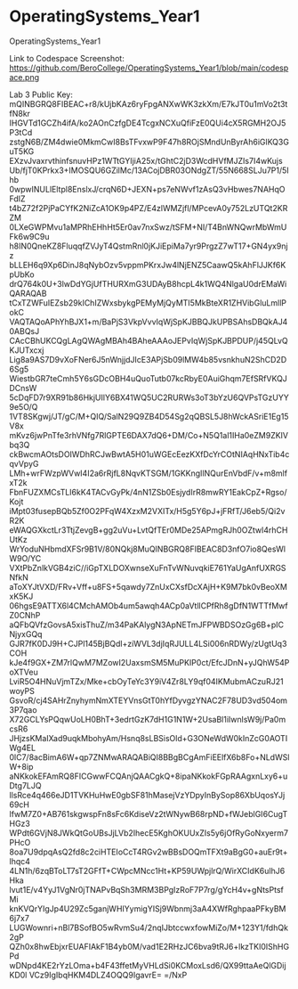 # OperatingSystems_Year1
OperatingSystems_Year1

Link to Codespace Screenshot: https://github.com/BeroCollege/OperatingSystems_Year1/blob/main/codespace.png

Lab 3 Public Key:
mQINBGRQ8FIBEAC+r8/kUjbKAz6ryFpgANXwWK3zkXm/E7kJT0u1mVo2t3tfN8kr
IHGVTd1GCZh4ifA/ko2AOnCzfgDE4TcgxNCXuQfiFzE0QUi4cX5RGMH2OJ5P3tCd
zstgN6B/ZM4dwie0MkmCwI8BsTFvxwP9F47h8ROjSMndUnByrAh6iGlKQ3GuT5KG
EXzvJvaxrvthinfsnuvHPz1WTtGYIjiA25x/tGhtC2jD3WcdHVfMJZIs7I4wKujs
Ub/fjT0KPrkx3+IMOSQU6GZilMc/13ACojDBR03ONdgZT/55N668SLJu7P1/5Ihb
0wpwINULlEltpl8EnslxJ/crqN6D+JEXN+ps7eNWvf1zAsQ3vHbwes7NAHqOFdIZ
t4bZ72f2PjPaCYfK2NiZcA1OK9p4PZ/E4zlWMZjfl/MPcevA0y752LzUTQt2KRZM
0LXeGWPMvu1aMPRhEHhHt5Er0av7nxSwz/tSFM+NI/T4BnWNQwrMbWmUFk6w9C9u
h8IN0QneKZ8FluqqfZVJyT4QstmRnl0jKJiEpiMa7yr9PrgzZ7wT17+GN4yx9njz
bLLEH6q9Xp6DinJ8qNybOzv5vppmPKrxJw4lNjENZ5CaawQ5kAhFlJJKf6KpUbKo
drQ764k0U+3lwDdYGjUfTHURXmG3UDAyB8hcpL4k1WQ4NlgaU0drEMaWiQARAQAB
tCxTZWFuIEZsb29kIChIZWxsbykgPEMyMjQyMTI5MkBteXR1ZHVibGluLmllPokC
VAQTAQoAPhYhBJX1+m/BaPjS3VkpVvvIqWjSpKJBBQJkUPBSAhsDBQkAJ40ABQsJ
CAcCBhUKCQgLAgQWAgMBAh4BAheAAAoJEPvIqWjSpKJBPDUP/j45QLvQKJUTxcxj
Lig8a9AS7D9vXoFNer6J5nWnjjdJIcE3APjSb09lMW4b85vsnkhuN2ShCD2D6Sg5
WiestbGR7teCmh5Y6sGDcOBH4uQuoTutb07kcRbyE0AuiGhqm7EfSRfVKQJDCnsW
5cDqFD7r9XR91b86HkjUIlY6BX41WQ5UC2RURWs3oT3bYzU6QVPsTGzUYY9e5O/Q
1VT8SKgwj/JT/gC/M+QIQ/SalN29Q9ZB4D54Sg2qQBSL5J8hWckASriE1Eg15V8x
mKvz6jwPnTfe3rhVNfg7RlGPTE6DAX7dQ6+DM/Co+N5Q1al1IHa0eZM9ZKIVbq3Q
ckBwcmAOtsDOIWDhRCJwBwtA5H01uWGEcEezKXfDcYrCOtNIAqHNxTib4cqvVpyG
LMh+wrFWzpWVwI4I2a6rRjfL8NqvKTSGM/1GKKngIlNQurEnVbdF/v+m8mlfxT2k
FbnFUZXMCsTLI6kK4TACvGyPk/4nN1ZSb0EsjydIrR8mwRY1EakCpZ+Rgso/Kojt
iMpt03fusepBQb5Zf0O2PFqW4XzxM2VXITx/H5g5Y6pJ+jFRfT/J6eb5/Qi2vR2K
eWAQGXkctLr3TtjZevgB+gg2uVu+LvtQfTEr0MDe25APmgRJh0OZtwl4rhCHUtKz
WrYoduNHbmdXFSr9B1V/80NQkj8MuQINBGRQ8FIBEAC8D3nfO7io8QesWlW9O/YC
VXtPbZnlkVGB4ziC//iGpTXLDOXwnseXuFnTvWNuvqkiE761YaUgAnfUXRGSNfkN
aToXYJtVXD/FRv+Vff+u8FS+5qawdy7ZnUxCXsfDcXAjH+K9M7bk0vBeoXMxK5KJ
06hgsE9ATTX6l4CMchAMOb4um5awqh4ACp0aVtllCPfRh8gDfN1WTTfMwfZ0CNhP
aQFbQVfzGovsA5xisThuZ/m34PaKAlygN3ApNETmJFPWBDSOzGg6B+pICNjyxGQq
GJR7fK0DJ9H+CJPl145BjBQdl+ziWVL3djIqRJULL4LSi006nRDWy/zUgtUq3COH
kJe4f9GX+ZM7rlQwM7MZowI2UaxsmSM5MuPKIP0ct/EfcJDnN+yJQhW54PoXTVeu
LviR5O4HNuVjmTZx/Mke+cbOyTeYc3Y9iV4Zr8LY9qf04IKMubmACzuRJ21woyPS
GsvoR/cj4SAHrZnyhymNmXTEYVnsGtT0hYfDyvgzYNAC2F78UD3vd504om3P7qao
X72GCLYsPQqwUoLH0BhT+3edrtGzK7dH1G1N1W+2UsaBl1iIwnlsW9j/Pa0mcsR6
JHjzsKMaIXad9uqkMbohyAm/Hsnq8sLBSisOld+G3ONeWdW0kInZcG0AOTIWg4EL
0lC7/8acBimA6W+qp7ZNMwARAQABiQI8BBgBCgAmFiEElfX6b8Fo+NLdWSlW+8ip
aNKkokEFAmRQ8FICGwwFCQAnjQAACgkQ+8ipaNKkokFGpRAAgxnLxy6+uDtg7LJQ
llsRce4q466eJD1TVKHuHwE0gbSF81hMasejVzYDpyInBySop86XbUqosYJj69cH
lfwM7Z0+AB761skgwspFn8sFc6KdiseVz2tWNywB68rpND+fWJeblGI6CugTHGz3
WPdt6GVjN8JWkQtGoUBsJjLVb2IhecE5KghOKUUxZIs5y6jOfRyGoNxyerm7PHcO
8oa7U9dpqAsQ2fd8c2ciHTEIoCcT4RGv2wBBsDOQmTFXt9aBgG0+auEr9t+lhqc4
4LN1h/6zqBToLT7sT2GFfT+CWpcMNcc1Ht+KP59UWpjlrQ/WirXCIdK6ulhJ6Hka
lvut1E/v4YyJ1VgNr0jTNAPvBqSh3MRM3BPgIzRoF7P7rg/gYcH4v+gNtsPtsfMi
knKVQrYIgJp4U29Zc5ganjWHIYymigYISj9Wbnmj3aA4XWfRghpaaPFkyBM6j7x7
LUGWownri+nBl7BSofBO5wRvmSu4/2nqIJbtccwxfowMiZo/M+123Y1/fdhQk2gP
QZh0x8hwEbjxrEUAFIAkF1B4yb0M/vad1E2RHzJC6bva9tRJ6+lkzTKl0IShHGPd
wDNpd4KE2rYzLOma+b4F43ffetMyVHLdSi0KCMoxLsd6/QX99ttaAeQlGDijKD0l
VCz9IgIbqHKM4DLZ4OQQ9IgavrE=
=/NxP
